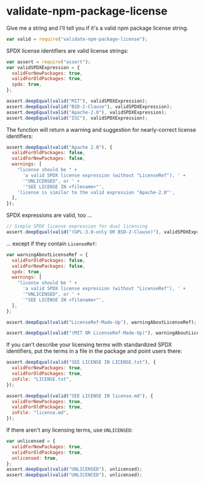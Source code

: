 # validate-npm-package-license

Give me a string and I'll tell you if it's a valid npm package license string.

```javascript
var valid = require("validate-npm-package-license");
```

SPDX license identifiers are valid license strings:

```javascript
var assert = require("assert");
var validSPDXExpression = {
  validForNewPackages: true,
  validForOldPackages: true,
  spdx: true,
};

assert.deepEqual(valid("MIT"), validSPDXExpression);
assert.deepEqual(valid("BSD-2-Clause"), validSPDXExpression);
assert.deepEqual(valid("Apache-2.0"), validSPDXExpression);
assert.deepEqual(valid("ISC"), validSPDXExpression);
```

The function will return a warning and suggestion for nearly-correct license identifiers:

```javascript
assert.deepEqual(valid("Apache 2.0"), {
  validForOldPackages: false,
  validForNewPackages: false,
  warnings: [
    "license should be " +
      'a valid SPDX license expression (without "LicenseRef"), ' +
      '"UNLICENSED", or ' +
      '"SEE LICENSE IN <filename>"',
    'license is similar to the valid expression "Apache-2.0"',
  ],
});
```

SPDX expressions are valid, too ...

```javascript
// Simple SPDX license expression for dual licensing
assert.deepEqual(valid("(GPL-3.0-only OR BSD-2-Clause)"), validSPDXExpression);
```

... except if they contain `LicenseRef`:

```javascript
var warningAboutLicenseRef = {
  validForOldPackages: false,
  validForNewPackages: false,
  spdx: true,
  warnings: [
    "license should be " +
      'a valid SPDX license expression (without "LicenseRef"), ' +
      '"UNLICENSED", or ' +
      '"SEE LICENSE IN <filename>"',
  ],
};

assert.deepEqual(valid("LicenseRef-Made-Up"), warningAboutLicenseRef);

assert.deepEqual(valid("(MIT OR LicenseRef-Made-Up)"), warningAboutLicenseRef);
```

If you can't describe your licensing terms with standardized SPDX identifiers, put the terms in a file in the package and point users there:

```javascript
assert.deepEqual(valid("SEE LICENSE IN LICENSE.txt"), {
  validForNewPackages: true,
  validForOldPackages: true,
  inFile: "LICENSE.txt",
});

assert.deepEqual(valid("SEE LICENSE IN license.md"), {
  validForNewPackages: true,
  validForOldPackages: true,
  inFile: "license.md",
});
```

If there aren't any licensing terms, use `UNLICENSED`:

```javascript
var unlicensed = {
  validForNewPackages: true,
  validForOldPackages: true,
  unlicensed: true,
};
assert.deepEqual(valid("UNLICENSED"), unlicensed);
assert.deepEqual(valid("UNLICENCED"), unlicensed);
```
